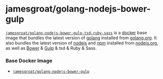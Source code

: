 # jamesgroat/golang-nodejs-bower-gulp

[`jamesgroat/golang-nodejs-bower-gulp-tsd-ruby-sass`](https://index.docker.com/u/jamesgroat/golang-nodejs-bower-gulp-tsd-ruby-sass/) is a [docker](https://docker.io) base image that bundles the latest version of [golang](http://golang.org) installed from [golang.org](http://golang.org/doc/install/).
It also bundles the latest version of [nodejs](https://nodejs.org) and [npm](https://npmjs.org) installed from [nodejs.org](http://nodejs.org/download/), as well as [Bower](http://bower.io/) & [Gulp](http://gulpjs.com/) & tsd & Ruby & Sass.

### Base Docker Image

* [`jamesgroat/golang-nodejs-bower-gulp`](https://index.docker.io/u/jamesgroat/golang-nodejs-bower-gulp)
